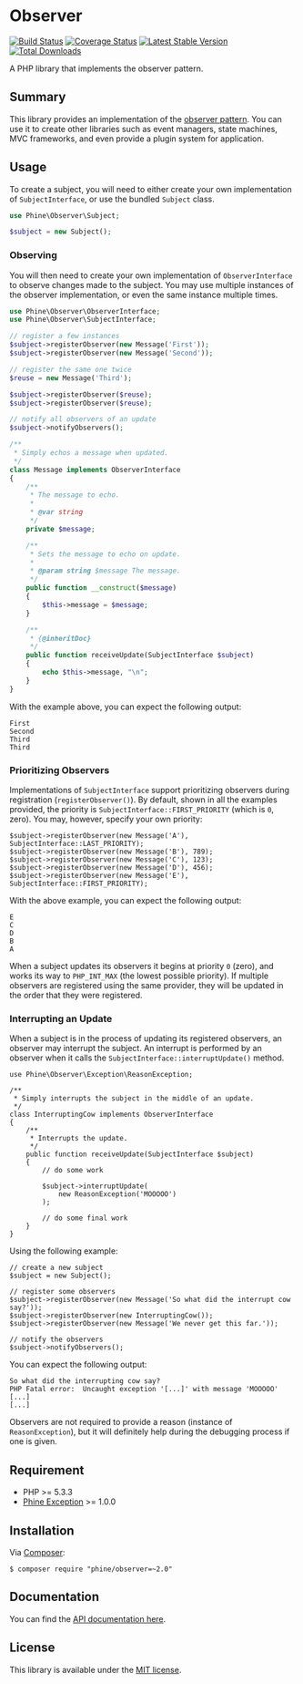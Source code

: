 Observer
========

[![Build Status][]](https://travis-ci.org/phine/lib-observer)
[![Coverage Status][]](https://coveralls.io/r/phine/lib-observer)
[![Latest Stable Version][]](https://packagist.org/packages/phine/observer)
[![Total Downloads][]](https://packagist.org/packages/phine/observer)

A PHP library that implements the observer pattern.

Summary
-------

This library provides an implementation of the [observer pattern][]. You can
use it to create other libraries such as event managers, state machines, MVC
frameworks, and even provide a plugin system for application.

Usage
-----

To create a subject, you will need to either create your own implementation
of `SubjectInterface`, or use the bundled `Subject` class.

```php
use Phine\Observer\Subject;

$subject = new Subject();
```

### Observing

You will then need to create your own implementation of `ObserverInterface`
to observe changes made to the subject. You may use multiple instances of
the observer implementation, or even the same instance multiple times.

```php
use Phine\Observer\ObserverInterface;
use Phine\Observer\SubjectInterface;

// register a few instances
$subject->registerObserver(new Message('First'));
$subject->registerObserver(new Message('Second'));

// register the same one twice
$reuse = new Message('Third');

$subject->registerObserver($reuse);
$subject->registerObserver($reuse);

// notify all observers of an update
$subject->notifyObservers();

/**
 * Simply echos a message when updated.
 */
class Message implements ObserverInterface
{
    /**
     * The message to echo.
     *
     * @var string
     */
    private $message;

    /**
     * Sets the message to echo on update.
     *
     * @param string $message The message.
     */
    public function __construct($message)
    {
        $this->message = $message;
    }

    /**
     * {@inheritDoc}
     */
    public function receiveUpdate(SubjectInterface $subject)
    {
        echo $this->message, "\n";
    }
}
```

With the example above, you can expect the following output:

    First
    Second
    Third
    Third

### Prioritizing Observers

Implementations of `SubjectInterface` support prioritizing observers during
registration (`registerObserver()`). By default, shown in all the examples
provided, the priority is `SubjectInterface::FIRST_PRIORITY` (which is `0`,
zero). You may, however, specify your own priority:

    $subject->registerObserver(new Message('A'), SubjectInterface::LAST_PRIORITY);
    $subject->registerObserver(new Message('B'), 789);
    $subject->registerObserver(new Message('C'), 123);
    $subject->registerObserver(new Message('D'), 456);
    $subject->registerObserver(new Message('E'), SubjectInterface::FIRST_PRIORITY);

With the above example, you can expect the following output:

    E
    C
    D
    B
    A

When a subject updates its observers it begins at priority `0` (zero), and works
its way to `PHP_INT_MAX` (the lowest possible priority). If multiple observers
are registered using the same provider, they will be updated in the order that
they were registered.

### Interrupting an Update

When a subject is in the process of updating its registered observers, an
observer may interrupt the subject. An interrupt is performed by an observer
when it calls the `SubjectInterface::interruptUpdate()` method.

    use Phine\Observer\Exception\ReasonException;

    /**
     * Simply interrupts the subject in the middle of an update.
     */
    class InterruptingCow implements ObserverInterface
    {
        /**
         * Interrupts the update.
         */
        public function receiveUpdate(SubjectInterface $subject)
        {
            // do some work

            $subject->interruptUpdate(
                new ReasonException('MOOOOO')
            );

            // do some final work
        }
    }

Using the following example:

    // create a new subject
    $subject = new Subject();

    // register some observers
    $subject->registerObserver(new Message('So what did the interrupt cow say?'));
    $subject->registerObserver(new InterruptingCow());
    $subject->registerObserver(new Message('We never get this far.'));

    // notify the observers
    $subject->notifyObservers();

You can expect the following output:

    So what did the interrupting cow say?
    PHP Fatal error:  Uncaught exception '[...]' with message 'MOOOOO' [...]
    [...]

Observers are not required to provide a reason (instance of `ReasonException`),
but it will definitely help during the debugging process if one is given.

Requirement
-----------

- PHP >= 5.3.3
- [Phine Exception][] >= 1.0.0

Installation
------------

Via [Composer][]:

    $ composer require "phine/observer=~2.0"

Documentation
-------------

You can find the [API documentation here][].

License
-------

This library is available under the [MIT license](LICENSE).

[Build Status]: https://travis-ci.org/phine/lib-observer.png?branch=master
[Coverage Status]: https://coveralls.io/repos/phine/lib-observer/badge.png
[Latest Stable Version]: https://poser.pugx.org/phine/observer/v/stable.png
[Total Downloads]: https://poser.pugx.org/phine/observer/downloads.png
[observer pattern]: http://en.wikipedia.org/wiki/Observer_pattern
[Phine Exception]: https://github.com/phine/lib-exception
[Composer]: http://getcomposer.org/
[API documentation here]: http://phine.github.io/lib-observer
